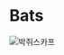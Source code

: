 # Bats

![박쥐스카프](https://user-images.githubusercontent.com/98217898/150639476-91cafa2c-39d7-44fd-9246-6eda128ea2b5.png)
